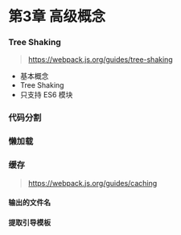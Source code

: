 # 第3章 高级概念

### Tree Shaking

> https://webpack.js.org/guides/tree-shaking

- 基本概念
- Tree Shaking
- 只支持 ES6 模块

### 代码分割

### 懒加载

### 缓存

> https://webpack.js.org/guides/caching

#### 输出的文件名

#### 提取引导模板
